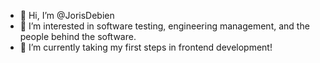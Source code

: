 - 👋 Hi, I’m @JorisDebien
- 👀 I’m interested in software testing, engineering management, and the people behind the software.
- 🌱 I’m currently taking my first steps in frontend development!

<!---
JorisDebien/JorisDebien is a ✨ special ✨ repository because its `README.md` (this file) appears on your GitHub profile.
You can click the Preview link to take a look at your changes.
--->
